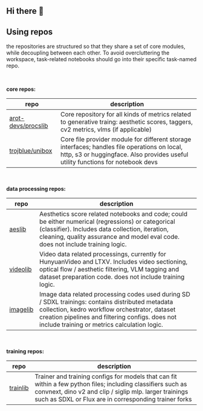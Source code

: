 ## Hi there 👋

<!--

**Here are some ideas to get you started:**

🙋‍♀️ A short introduction - what is your organization all about?
🌈 Contribution guidelines - how can the community get involved?
👩‍💻 Useful resources - where can the community find your docs? Is there anything else the community should know?
🍿 Fun facts - what does your team eat for breakfast?
🧙 Remember, you can do mighty things with the power of [Markdown](https://docs.github.com/github/writing-on-github/getting-started-with-writing-and-formatting-on-github/basic-writing-and-formatting-syntax)
-->

## Using repos

the repositories are structured so that they share a set of core modules, while decoupling between each other. To avoid overcluttering the workspace, task-related notebooks should go into their specific task-named repo.

<br>

**core repos:**

| repo                                                        | description                                                  |
| ----------------------------------------------------------- | ------------------------------------------------------------ |
| [arot-devs/procslib](https://github.com/arot-devs/procslib) | Core repository for all kinds of metrics related to generative traing: aesthetic scores, taggers, cv2 metrics, vlms (if applicable) |
| [trojblue/unibox](https://github.com/trojblue/unibox)       | Core file provider module for different storage interfaces; handles file operations on local, http, s3 or huggingface. Also provides useful utility functions for notebook devs |

<br>

**data processing repos:**

| repo                                              | description                                                  |
| ------------------------------------------------- | ------------------------------------------------------------ |
| [aeslib](https://github.com/arot-devs/aeslib)     | Aesthetics score related notebooks and code; could be either numerical (regressions) or categorical (classifier). Includes data collection, iteration, cleaning, quality assurance and model eval code. does not include training logic. |
| [videolib](https://github.com/arot-devs/videolib) | Video data related processings, currently for HunyuanVideo and LTXV. Includes video sectioning, optical flow / aesthetic filtering, VLM tagging and dataset preparation code. does not include training logic. |
| [imagelib](https://github.com/arot-devs/imagelib) | Image data related processing codes used during SD / SDXL trainings: contains distributed metadata collection, kedro workflow orchestrator, dataset creation pipelines and filtering configs. does not include training or metrics calculation logic. |

<br>

**training repos:**

| repo                                              | description                                                  |
| ------------------------------------------------- | ------------------------------------------------------------ |
| [trainlib](https://github.com/arot-devs/trainlib) | Trainer and training configs for models that can fit within a few python files; including classifiers such as convnext, dino v2 and clip / siglip mlp. larger trainings such as SDXL or Flux are in corresponding trainer forks |











